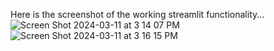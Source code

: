 Here is the screenshot of the working streamlit functionality...![Screen Shot 2024-03-11 at 3 14 07 PM](https://github.com/davidht10/18_blockchain/assets/144863200/5bfee284-4007-46ba-853d-f66025281164)
![Screen Shot 2024-03-11 at 3 16 15 PM](https://github.com/davidht10/18_blockchain/assets/144863200/88dbfeac-b6ca-4efe-bb87-6e55e8498db8)
